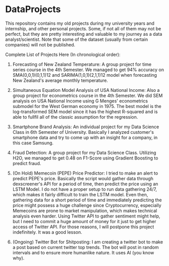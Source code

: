 # DataProjects

This repository contains my old projects during my university years and internship, and other personal projects. Some, if not all of them may not be perfect, but they are pretty interesting and valuable to my journey as a data analyst/scientist. Note that some of the dataset (usually from certain companies) will not be published.

Complete List of Projects Here (In chronological order):
1. Forecasting of New Zealand Temperature: A group project for time series course in the 4th Semester. We managed to get 94% accuracy on SMA(0,0,1)(0,1,1)12 and SARIMA(1,0,1)(2,1,1)12 model when forecasting New Zealand's average monthly temperature.
   
2. Simultaneous Equation Model Analysis of USA National Income: Also a group project for econometrics course in the 4th Semester. We did SEM analysis on USA National Income using G Menges' econometrics submodel for the West German economy in 1975. The best model is the log-transformed SEM model since it has the highest R-squared and is able to fullfil all of the classic assumption for the regression.

3. Smartphone Brand Analysis: An individual project for my Data Science Class in 6th Semester of University. Basically I analyzed customer's smartphone data and try to come up with an insight for a company, in this case Samsung. 

4. Fraud Detection: A group project for my Data Science Class. Utilizing H2O, we managed to get 0.48 on F1-Score using Gradient Boosting to predict fraud.

5. (On Hold) Memecoin (PEPE) Price Predictor: I tried to make an alert to predict PEPE's price. Basically the script would gather data through dexscreener's API for a period of time, then predict the price using an LSTM Model. I do not have a proper setup to run data gathering 24/7, which makes it fairly difficult to train the LSTM model. Even then, gathering data for a short period of time and immediately predicting the price might possess a huge challenge since Cryptocurrency, especially Memecoins are prone to market manipulation, which makes technical analysis even harder. Using Twitter API to gather sentiment might help, but I need to commit a huge amount of money for it just to get higher access of Twitter API. For those reasons, I will postpone this project indefinitely. It was a good lesson.

6. (Ongoing) Twitter Bot for Shitposting: I am creating a twitter bot to make a post based on current twitter top trends. The bot will post in random intervals and to ensure more humanlike nature. It uses AI (you know why).

